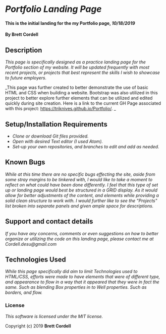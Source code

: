 # _Portfolio Landing Page_

#### This is the initial landing for the my Portfolio page, _10/18/2019_

#### By **Brett Cordell**

## Description

_This page is specifically designed as a practice landing page for the Portfolio section of my website. It will be updated frequently with most recent projects, or projects that best represent the skills I wish to showcase to future employers._

_This page was further created to better demonstrate the use of basic HTML and CSS when building a website. Bootstrap was also utilized in this project to better explore further elements that can be utilized and edited quickly during site creation. Here is a link to the current GH Page associated with this project: https://triknives.github.io/Portfolio/. _

## Setup/Installation Requirements

* _Clone or download Git files provided._
* _Open with desired Text editor (I used Atom)._
* _Set-up your own repositories, and branches to edit and add as needed._

## Known Bugs

_While at this time there are no specific bugs effecting the site, aside from some stray margins to be tinkered with, I would like to take a moment to reflect on what could have been done differently. I feel that this type of set up or landing page would best be structured in a GRID display. As it would allow for better adjustments of the content, and elements while providing a solid clean structure to work with. I would further like to see the "Projects" list broken into separate panels and given ample space for descriptions._

## Support and contact details

_If you have any concerns, comments or even suggestions on how to better organize or utilizing the code on this landing page, please contact me at Cordell.desu@gmail.com_

## Technologies Used

_While this page specifically did aim to limit Technologies used to HTML/CSS, efforts were made to have elements that were of different type, and appearance to flow in a way that it appeared that they were in fact the same. Such as blending Box properties in to Well properties. Such as borders, and flow._

### License

*This software is licensed under the MIT license.*

Copyright (c) 2019 **Brett Cordell**
